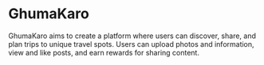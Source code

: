 # GhumaKaro
GhumaKaro aims to create a platform where users can discover, share, and plan trips to unique travel spots. Users can upload photos and information, view and like posts, and earn rewards for sharing content.
